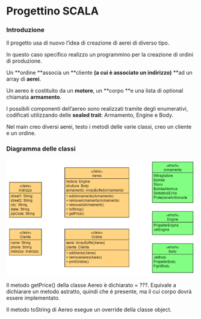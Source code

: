 # Progettino SCALA


### **Introduzione**

Il progetto usa di nuovo l’idea di creazione di aerei di diverso tipo.

In questo caso specifico realizzo un programmino per la creazione di ordini di produzione.

Un **ordine **associa un **cliente **(a cui è associato un **indirizzo**)** **ad un array di **aerei**. 

Un aereo è costituito da un **motore**, un **corpo **e una lista di optional chiamata **armamento**.

I possibili componenti dell’aereo sono realizzati tramite degli enumerativi,  codificati utilizzando delle **sealed trait**: Armamento, Engine e Body.

Nel main creo diversi aerei, testo i metodi delle varie classi, creo un cliente e un ordine.


### **Diagramma delle classi** 




![alt_text](Description/ClassDiagram.png "image_tooltip")


Il metodo getPrice() della classe Aereo è dichiarato = ???. Equivale a dichiarare un metodo astratto, quindi che è presente, ma il cui corpo dovrà essere implementato.

Il metodo toString di Aereo esegue un override della classe object.
